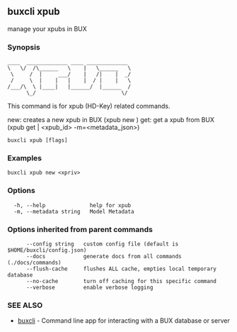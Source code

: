 ## buxcli xpub

manage your xpubs in BUX

### Synopsis

```
____  _____________ ____ _____________ 
\   \/  /\______   \    |   \______   \
 \     /  |     ___/    |   /|    |  _/
 /     \  |    |   |    |  / |    |   \
/___/\  \ |____|   |______/  |______  /
      \_/                           \/
```

This command is for xpub (HD-Key) related commands.

new: creates a new xpub in BUX (xpub new <xpriv>)
get: get a xpub from BUX (xpub get <xpub> | <xpub_id> -m=<metadata_json>)


```
buxcli xpub [flags]
```

### Examples

```
buxcli xpub new <xpriv>
```

### Options

```
  -h, --help              help for xpub
  -m, --metadata string   Model Metadata
```

### Options inherited from parent commands

```
      --config string   custom config file (default is $HOME/buxcli/config.json)
      --docs            generate docs from all commands (./docs/commands)
      --flush-cache     flushes ALL cache, empties local temporary database
      --no-cache        turn off caching for this specific command
      --verbose         enable verbose logging
```

### SEE ALSO

* [buxcli](buxcli.md)	 - Command line app for interacting with a BUX database or server

